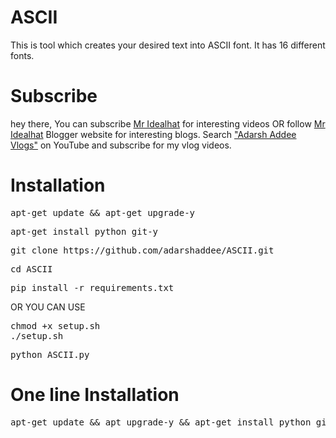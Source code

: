 # ASCII
This is tool which creates your desired text into ASCII font. It has 16 different fonts.

# Subscribe
hey there, You can subscribe <a href="https://youtube.com/c/mridealhat">Mr Idealhat</a> for interesting videos OR follow <a href="https://mr-idealhat.blogspot.com">Mr Idealhat</a> Blogger website for interesting blogs. Search <a href="https://www.youtube.com/channel/UCvAp_a_UY_TnAIZlpX8UmMg">"Adarsh Addee Vlogs"</a> on YouTube and subscribe for my vlog videos. 

# Installation 
<pre>
apt-get update && apt-get upgrade-y 
</pre>

<pre>
apt-get install python git-y 
</pre>

<pre>
git clone https://github.com/adarshaddee/ASCII.git
</pre>

<pre>
cd ASCII 
</pre>

<pre>
pip install -r requirements.txt 
</pre>

OR YOU CAN USE

<pre>
chmod +x setup.sh 
./setup.sh
</pre>

<pre>
python ASCII.py
</pre>


# One line Installation 
<pre>
apt-get update && apt upgrade-y && apt-get install python git -y && git clone https://github.com/adarshaddee/ASCII.git
</pre>
